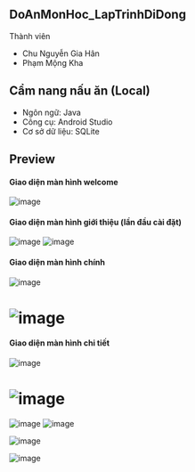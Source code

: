 ## DoAnMonHoc_LapTrinhDiDong
Thành viên
- Chu Nguyễn Gia Hân
- Phạm Mộng Kha
## Cẩm nang nấu ăn (Local)
- Ngôn ngữ: Java
- Công cụ: Android Studio
- Cơ sở dữ liệu: SQLite
## Preview
#### Giao diện màn hình welcome
![image](https://user-images.githubusercontent.com/81396691/131083408-9ee44256-f80a-4ea1-a9e1-8e15a8f78f7f.png)
#### Giao diện màn hình giới thiệu (lần đầu cài đặt)
![image](https://user-images.githubusercontent.com/81396691/131083898-82669648-03ed-4611-aa39-de17e3f2de58.png)
![image](https://user-images.githubusercontent.com/81396691/131083941-564e587e-34bb-42a6-90f4-4d992f02f44d.png)
#### Giao diện màn hình chính
![image](https://user-images.githubusercontent.com/81396691/131084114-a27255b6-2ad9-477d-92b8-16766e6f1338.png)
# ![image](https://user-images.githubusercontent.com/81396691/131084127-87ebefb8-ba24-4960-905f-c92e12d4edc3.png)
#### Giao diện màn hình chi tiết
![image](https://user-images.githubusercontent.com/81396691/131084557-da687933-7cba-4571-b0d9-e96e1e0644bc.png)
# ![image](https://user-images.githubusercontent.com/81396691/131084580-e184bb4c-b5a6-4cbd-bfe1-8d5fa0d7eb0f.png)

![image](https://user-images.githubusercontent.com/81396691/131084610-575cc687-dc04-4816-883d-b42f9959a2f5.png)
![image](https://user-images.githubusercontent.com/81396691/131084739-af133f8f-afd3-4a4c-b917-7e53b98778bc.png)


![image](https://user-images.githubusercontent.com/81396691/131084703-d8ebdd05-4bf7-4fdd-97f2-953a8e797c43.png)

![image](https://user-images.githubusercontent.com/81396691/131084739-af133f8f-afd3-4a4c-b917-7e53b98778bc.png)

